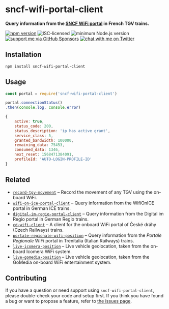 # sncf-wifi-portal-client

**Query information from the [SNCF WiFi portal](https://en.oui.sncf/en/tgv/services/wifi-onboard) in French TGV trains.**

[![npm version](https://img.shields.io/npm/v/sncf-wifi-portal-client.svg)](https://www.npmjs.com/package/sncf-wifi-portal-client)
![ISC-licensed](https://img.shields.io/github/license/derhuerst/sncf-wifi-portal-client.svg)
![minimum Node.js version](https://img.shields.io/node/v/berlin-postal-code-areas.svg)
[![support me via GitHub Sponsors](https://img.shields.io/badge/support%20me-donate-fa7664.svg)](https://github.com/sponsors/derhuerst)
[![chat with me on Twitter](https://img.shields.io/badge/chat%20with%20me-on%20Twitter-1da1f2.svg)](https://twitter.com/derhuerst)


## Installation

```shell
npm install sncf-wifi-portal-client
```


## Usage

```js
const portal = require('sncf-wifi-portal-client')

portal.connectionStatus()
.then(console.log, console.error)
```

```js
{
	active: true,
	status_code: 200,
	status_description: 'ip has active grant',
	service_class: 5,
	granted_bandwidth: 100000,
	remaining_data: 75453,
	consumed_data: 1346,
	next_reset: 1568471384091,
	profileId: 'AUTO-LOGIN-PROFILE-ID'
}
```


## Related

- [`record-tgv-movement`](https://github.com/derhuerst/record-tgv-movement) – Record the movement of any TGV using the on-board WiFi.
- [`wifi-on-ice-portal-client`](https://github.com/derhuerst/wifi-on-ice-portal-client) – Query information from the WifiOnICE portal in German ICE trains.
- [`digital-im-regio-portal-client`](https://github.com/derhuerst/digital-im-regio-portal-client) – Query information from the Digital im Regio portal in German Regio trains.
- [`cd-wifi-client`](https://github.com/derhuerst/cd-wifi-client) – A client for the onboard WiFi portal of České dráhy (Czech Railways) trains.
- [`portale-regionale-wifi-position`](https://github.com/derhuerst/portale-regionale-wifi-position) – Query information from the *Portale Regionale* WiFi portal in Trenitalia (Italian Railways) trains.
- [`live-icomera-position`](htttps://github.com/derhuerst/live-icomera-position) – Live vehicle geolocation, taken from the on-board Icomera WiFi system.
- [`live-gomedia-position`](htttps://github.com/derhuerst/live-gomedia-position) – Live vehicle geolocation, taken from the GoMedia on-board WiFi entertainment system.


## Contributing

If you have a question or need support using `sncf-wifi-portal-client`, please double-check your code and setup first. If you think you have found a bug or want to propose a feature, refer to [the issues page](https://github.com/derhuerst/sncf-wifi-portal-client/issues).
